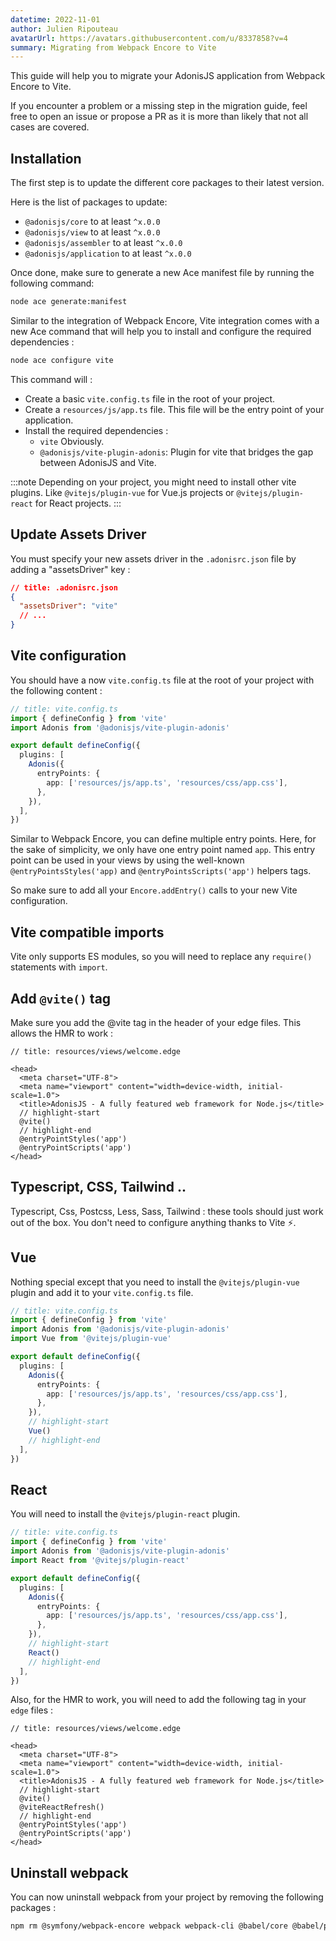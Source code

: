 ```yaml
---
datetime: 2022-11-01
author: Julien Ripouteau
avatarUrl: https://avatars.githubusercontent.com/u/8337858?v=4
summary: Migrating from Webpack Encore to Vite
---
```


This guide will help you to migrate your AdonisJS application from Webpack Encore to Vite.

If you encounter a problem or a missing step in the migration guide, feel free to open an issue or propose a PR as it is more than likely that not all cases are covered.

## Installation

The first step is to update the different core packages to their latest version.

Here is the list of packages to update:
- `@adonisjs/core` to at least `^x.0.0`
- `@adonisjs/view` to at least `^x.0.0`
- `@adonisjs/assembler` to at least `^x.0.0`
- `@adonisjs/application` to at least `^x.0.0`

Once done, make sure to generate a new Ace manifest file by running the following command:

```sh
node ace generate:manifest
```

Similar to the integration of Webpack Encore, Vite integration comes with a new Ace command that will help you to install and configure the required dependencies :

```sh
node ace configure vite
```

This command will :
- Create a basic `vite.config.ts` file in the root of your project.
- Create a `resources/js/app.ts` file. This file will be the entry point of your application.
- Install the required dependencies : 
  - `vite` Obviously.
  - `@adonisjs/vite-plugin-adonis`: Plugin for vite that bridges the gap between AdonisJS and Vite.

:::note
Depending on your project, you might need to install other vite plugins. Like `@vitejs/plugin-vue` for Vue.js projects or `@vitejs/plugin-react` for React projects.
:::

## Update Assets Driver

You must specify your new assets driver in the `.adonisrc.json` file by adding a "assetsDriver" key :

```json
// title: .adonisrc.json
{
  "assetsDriver": "vite"
  // ...
}
```

## Vite configuration

You should have a now `vite.config.ts` file at the root of your project with the following content : 

```ts
// title: vite.config.ts
import { defineConfig } from 'vite'
import Adonis from '@adonisjs/vite-plugin-adonis'

export default defineConfig({
  plugins: [
    Adonis({
      entryPoints: {
        app: ['resources/js/app.ts', 'resources/css/app.css'],
      },
    }),
  ],
})
```

Similar to Webpack Encore, you can define multiple entry points. Here, for the sake of simplicity, we only have one entry point named `app`. This entry point can be used in your views by using the well-known `@entryPointsStyles('app)` and `@entryPointsScripts('app')` helpers tags.

So make sure to add all your `Encore.addEntry()` calls to your new Vite configuration.

## Vite compatible imports

Vite only supports ES modules, so you will need to replace any `require()` statements with `import`.

## Add `@vite()` tag

Make sure you add the @vite tag in the header of your edge files. This allows the HMR to work :

```edge
// title: resources/views/welcome.edge

<head>
  <meta charset="UTF-8">
  <meta name="viewport" content="width=device-width, initial-scale=1.0">
  <title>AdonisJS - A fully featured web framework for Node.js</title>
  // highlight-start
  @vite()
  // highlight-end
  @entryPointStyles('app')
  @entryPointScripts('app')
</head>
```

## Typescript, CSS, Tailwind ..

Typescript, Css, Postcss, Less, Sass, Tailwind : these tools should just work out of the box. You don't need to configure anything thanks to Vite ⚡.

## Vue

Nothing special except that you need to install the `@vitejs/plugin-vue` plugin and add it to your `vite.config.ts` file.

```ts
// title: vite.config.ts
import { defineConfig } from 'vite'
import Adonis from '@adonisjs/vite-plugin-adonis'
import Vue from '@vitejs/plugin-vue'

export default defineConfig({
  plugins: [
    Adonis({
      entryPoints: {
        app: ['resources/js/app.ts', 'resources/css/app.css'],
      },
    }),
    // highlight-start
    Vue()
    // highlight-end
  ],
})
```

## React

You will need to install the `@vitejs/plugin-react` plugin. 

```ts
// title: vite.config.ts
import { defineConfig } from 'vite'
import Adonis from '@adonisjs/vite-plugin-adonis'
import React from '@vitejs/plugin-react'

export default defineConfig({
  plugins: [
    Adonis({
      entryPoints: {
        app: ['resources/js/app.ts', 'resources/css/app.css'],
      },
    }),
    // highlight-start
    React()
    // highlight-end
  ],
})
```

Also, for the HMR to work, you will need to add the following tag in your `edge` files :

```edge
// title: resources/views/welcome.edge

<head>
  <meta charset="UTF-8">
  <meta name="viewport" content="width=device-width, initial-scale=1.0">
  <title>AdonisJS - A fully featured web framework for Node.js</title>
  // highlight-start
  @vite()
  @viteReactRefresh()
  // highlight-end
  @entryPointStyles('app')
  @entryPointScripts('app')
</head>
```

## Uninstall webpack

You can now uninstall webpack from your project by removing the following packages :

```bash
npm rm @symfony/webpack-encore webpack webpack-cli @babel/core @babel/preset-env
```
